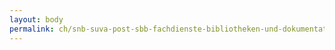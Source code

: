 ```yaml
---
layout: body
permalink: ch/snb-suva-post-sbb-fachdienste-bibliotheken-und-dokumentationsstellen-eidgenoessische-technische-hochschule-lausanne/
---
```


